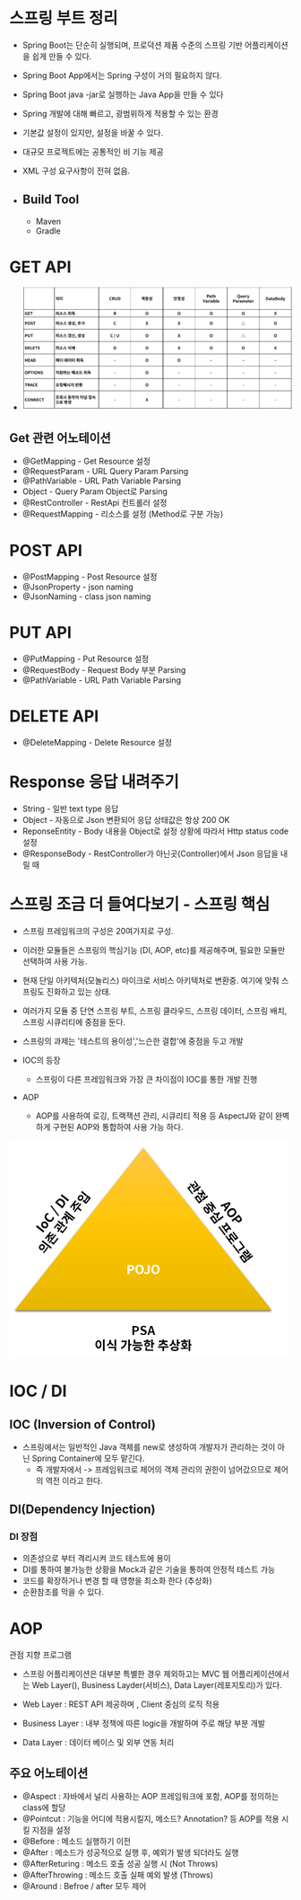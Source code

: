 # 스프링 부트 정리

* Spring Boot는 단순히 실행되며, 프로덕션 제품 수준의 스프링 기반 어플리케이션을 쉽게 만들 수 있다.
* Spring Boot App에서는 Spring 구성이 거의 필요하지 않다.
* Spring Boot java -jar로 실행하는 Java App을 만들 수 있다

* Spring 개발에 대해 빠르고, 광범위하게 적용할 수 있는 환경 
* 기본값 설정이 있지만, 설정을 바꿀 수 있다.
* 대규모 프로젝트에는 공통적인 비 기능 제공
* XML 구성 요구사항이 전혀 없음.


* ## Build Tool
  * Maven
  * Gradle


# GET API

* ![](img/2021-06-17-17-08-02.png)


## Get 관련 어노테이션

* @GetMapping - Get Resource 설정
* @RequestParam - URL Query Param Parsing
* @PathVariable - URL Path Variable Parsing
* Object - Query Param Object로 Parsing
* @RestController - RestApi 컨트롤러 설정
* @RequestMapping - 리소스를 설정 (Method로 구분 가능)


# POST API

* @PostMapping - Post Resource 설정
* @JsonProperty - json naming
* @JsonNaming - class json naming


# PUT API

* @PutMapping - Put Resource 설정
* @RequestBody - Request Body 부분 Parsing
* @PathVariable - URL Path Variable Parsing 

# DELETE API

* @DeleteMapping - Delete Resource 설정


# Response 응답 내려주기

* String - 일반 text type 응답
* Object - 자동으로 Json 변환되어 응답 상태값은 항상 200 OK
* ReponseEntity - Body 내용을 Object로 설정 상황에 따라서 Http status code 설정
* @ResponseBody - RestController가 아닌곳(Controller)에서 Json 응답을 내릴 때


# 스프링 조금 더 들여다보기 - 스프링 핵심

* 스프링 프레임워크의 구성은 20여가지로 구성.  
* 이러한 모듈들은 스프링의 핵심기능 (DI, AOP, etc)를 제공해주며, 필요한 모듈만 선택하여 사용 가능.  
  
* 현재 단일 아키텍처(모놀리스) 마이크로 서비스 아키텍처로 변환중. 여기에 맞춰 스프링도 진화하고 있는 상태.  
  
* 여러가지 모듈 중 단연 스프링 부트, 스프링 클라우드, 스프링 데이터, 스프링 배치, 스프링 시큐리티에 중점을 둔다.  

* 스프링의 과제는 '테스트의 용이성','느슨한 결합'에 중점을 두고 개발
* IOC의 등장
  * 스프링이 다른 프레임워크와 가장 큰 차이점이 IOC를 통한 개발 진행

* AOP
  * AOP를 사용하여 로깅, 트랙잭션 관리, 시큐리티 적용 등 AspectJ와 같이 완벽하게 구현된 AOP와 통합하여 사용 가능 하다. 

![](img/2021-06-18-21-24-22.png)


# IOC / DI

## IOC (Inversion of Control)

* 스프링에서는 일반적인 Java 객체를 new로 생성하여 개발자가 관리하는 것이 아닌 Spring Container에 모두 맡긴다.
  * 즉 개발자에서 -> 프레임워크로 제어의 객체 관리의 권한이 넘어갔으므로 제어의 역전 이라고 한다.


## DI(Dependency Injection)

###  DI 장점
* 의존성으로 부터 격리시켜 코드 테스트에 용이
* DI를 통하여 불가능한 상황을 Mock과 같은 기술을 통하여 안정적 테스트 가능
* 코드를 확장하거나 변경 할 때 영향을 최소화 한다 (추상화)
* 순환참조를 막을 수 있다. 


# AOP

관점 지향 프로그램

* 스프링 어플리케이션은 대부분 특별한 경우 제외하고는 MVC 웹 어플리케이션에서는 Web Layer(), Business Layder(서비스), Data Layer(레포지토리)가 있다.


* Web Layer : REST API 제공하며 , Client 중심의 로직 적용 
* Business Layer : 내부 정책에 따른 logic을 개발하며 주로 해당 부분 개발
* Data Layer : 데이터 베이스 및 외부 연동 처리 


## 주요 어노테이션

* @Aspect : 자바에서 널리 사용하는 AOP 프레임워크에 포함, AOP를 정의하는 class에 할당
* @Pointcut : 기능을 어디에 적용시킬지, 메소드? Annotation? 등 AOP를 적용 시킬 지점을 설정
* @Before : 메소드 실행하기 이전
* @After : 메소드가 성공적으로 실행 후, 예외가 발생 되더라도 실행
* @AfterReturing : 메소드 호출 성공 실행 시 (Not Throws)
* @AfterThrowing : 메소드 호출 실패 예외 발생 (Throws)
* @Around : Befroe / after 모두 제어 



